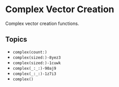 # Complex Vector Creation

Complex vector creation functions.

## Topics

- ``complex(count:)``
- ``complex(sized:)-8yez3``
- ``complex(sized:)-1cuwk``
- ``complex(_:_:)-90aj9``
- ``complex(_:_:)-1z7i3``
- ``complex()``
